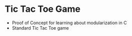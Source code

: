 # Tic Tac Toe Game
- Proof of Concept for learning about modularization in C
- Standard Tic Tac Toe game